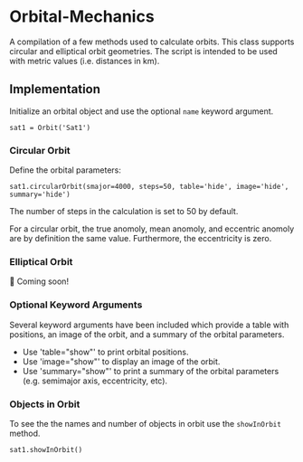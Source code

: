 # Orbital-Mechanics

A compilation of a few methods used to calculate orbits. This class supports circular and elliptical orbit geometries. The script is intended to be used with metric values (i.e. distances in km).

## Implementation

Initialize an orbital object and use the optional `name` keyword argument.

	sat1 = Orbit('Sat1')

### Circular Orbit

Define the orbital parameters: 

	sat1.circularOrbit(smajor=4000, steps=50, table='hide', image='hide', summary='hide')
	
The number of steps in the calculation is set to 50 by default. 

For a circular orbit, the true anomoly, mean anomoly, and eccentric anomoly are by definition the same value. Furthermore, the eccentricity is zero.

### Elliptical Orbit

:rocket: Coming soon!

### Optional Keyword Arguments

Several keyword arguments have been included which provide a table with positions, an image of the orbit, and a summary of the orbital parameters. 
  * Use 'table="show"' to print orbital positions.
  * Use 'image="show"' to display an image of the orbit.
  * Use 'summary="show"' to print a summary of the orbital parameters (e.g. semimajor axis, eccentricity, etc).

### Objects in Orbit

To see the the names and number of objects in orbit use the `showInOrbit` method.

	sat1.showInOrbit()
